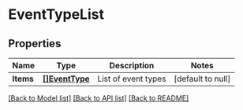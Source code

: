 # EventTypeList

## Properties
Name | Type | Description | Notes
------------ | ------------- | ------------- | -------------
**Items** | [**[]EventType**](EventType.md) | List of event types | [default to null]

[[Back to Model list]](../README.md#documentation-for-models) [[Back to API list]](../README.md#documentation-for-api-endpoints) [[Back to README]](../README.md)

